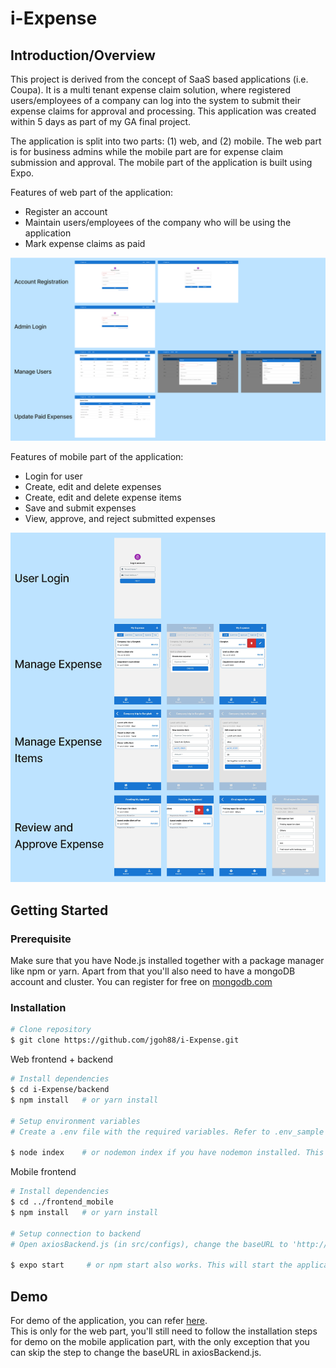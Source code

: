 # i-Expense
## Introduction/Overview
This project is derived from the concept of SaaS based applications (i.e. Coupa). It is a multi tenant expense claim solution, where registered users/employees of a company can log into the system to submit their expense claims for approval and processing. This application was created within 5 days as part of my GA final project.

The application is split into two parts: (1) web, and (2) mobile. The web part is for business admins while the mobile part are for expense claim submission and approval. The mobile part of the application is built using Expo.

Features of web part of the application:
* Register an account
* Maintain users/employees of the company who will be using the application
* Mark expense claims as paid

![alt text](./assets/screenshots/i-Expense_web.png "i-Expense web feature screenshots")

Features of mobile part of the application:
* Login for user
* Create, edit and delete expenses
* Create, edit and delete expense items
* Save and submit expenses
* View, approve, and reject submitted expenses

![alt text](./assets/screenshots/i-Expense_mobile.png "i-Expense mobile feature screenshots")

## Getting Started
### Prerequisite
Make sure that you have Node.js installed together with a package manager like npm or yarn.
Apart from that you'll also need to have a mongoDB account and cluster. You can register for free on [mongodb.com](https://www.mongodb.com/)

### Installation
```bash
# Clone repository
$ git clone https://github.com/jgoh88/i-Expense.git
```
Web frontend + backend
```bash
# Install dependencies
$ cd i-Expense/backend
$ npm install   # or yarn install

# Setup environment variables
# Create a .env file with the required variables. Refer to .env_sample in backend folder

$ node index    # or nodemon index if you have nodemon installed. This will start the application
```
Mobile frontend
```bash
# Install dependencies
$ cd ../frontend_mobile
$ npm install   # or yarn install

# Setup connection to backend
# Open axiosBackend.js (in src/configs), change the baseURL to 'http://localhost:< YOUR PORT >/api'

$ expo start     # or npm start also works. This will start the application
```

## Demo
For demo of the application, you can refer [here](https://i-expense.onrender.com).  
This is only for the web part, you'll still need to follow the installation steps for demo on the mobile application part, with the only exception that you can skip the step to change the baseURL in axiosBackend.js.
